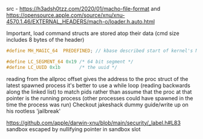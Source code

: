 src - https://h3adsh0tzz.com/2020/01/macho-file-format and https://opensource.apple.com/source/xnu/xnu-4570.1.46/EXTERNAL_HEADERS/mach-o/loader.h.auto.html

Important, load command structs are stored atop their data (cmd size includes
8 bytes of the header)

```c
#define MH_MAGIC_64  PREDEFINED; // kbase described start of kernel's Mach-O header - this magic number indicates start of struct of kernel mach-o

#define LC_SEGMENT_64 0x19 /* 64 bit segment */
#define LC_UUID 0x1b       /* the uuid */
```

reading from the allproc offset gives the address to the proc struct of the latest spawned process
it's better to use a while loop (reading backwards along the linked list) to match pids rather than assume that the proc at that pointer is the running process (other processes could have spawned in the time the process was run)
Checkout jakeshack dummy guide/write up on his rootless 'jailbreak'

https://github.com/apple/darwin-xnu/blob/main/security/_label.h#L83
sandbox escaped by nullifying pointer in sandbox slot
